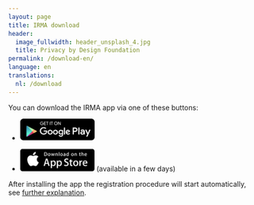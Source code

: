 ```yaml
---
layout: page
title: IRMA download
header:
  image_fullwidth: header_unsplash_4.jpg
  title: Privacy by Design Foundation
permalink: /download-en/
language: en
translations:
  nl: /download
---
```


You can download the IRMA app via one of these buttons:

* <a href="https://play.google.com/store/apps/details?id=org.irmacard.cardemu" target="_blank"><img src="/images/google-play-badge.png" alt="Play Store" width="150"></a> 

* <a href="https://www.apple.com/lae/ios/" target="_blank"><img src="/images/app-store-badge.png" alt="Apple Store" width="150"></a> (available in a few days)

After installing the app the registration procedure will start
automatically, see [further explanation](/irma-start).


